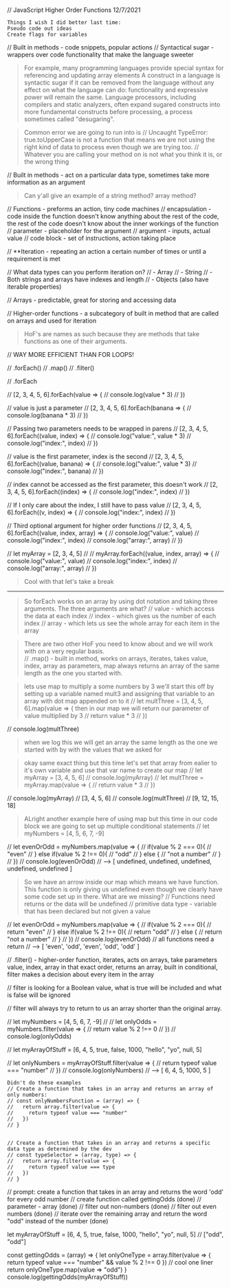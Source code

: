 // JavaScript Higher Order Functions 12/7/2021

    Things I wish I did better last time: 
    Pseudo code out ideas
    Create flags for variables



// Built in methods - code snippets, popular actions
// Syntactical sugar - wrappers over code functionality that make the language sweeter
>For example, many programming languages provide special syntax for referencing and updating array elements
>A construct in a language is syntactic sugar if it can be removed from the language without any effect on what the language can do: functionality and expressive power will remain the same.
> Language processors, including compilers and static analyzers, often expand sugared constructs into more fundamental constructs before processing, a process sometimes called "desugaring".

>Common error we are going to run into is 
// Uncaught TypeError: true.toUpperCase is not a function
>that means we are not using the right kind of data to process even though we are trying too. 
// Whatever you are calling your method on is not what you think it is, or the wrong thing

// Built in methods - act on a particular data type, sometimes take more information as an argument
> Can y'all give an example of a 
  > string method?
  > array method?

// Functions - preforms an action, tiny code machines
// encapsulation - code inside the function doesn't know anything about the rest of the code, the rest of the code doesn't know about the inner workings of the function
// parameter - placeholder for the argument
// argument - inputs, actual value
// code block - set of instructions, action taking place

// **Iteration - repeating an action a certain number of times or until a requirement is met

// What data types can you perform iteration on?
// - Array
// - String
// - Both strings and arrays have indexes and length
// - Objects (also have iterable properties)

// Arrays - predictable, great for storing and accessing data

// Higher-order functions - a subcategory of built in method that are called on arrays and used for iteration
> HoF's are names as such because they are methods that take functions as one of their arguments. 

// WAY MORE EFFICIENT THAN FOR LOOPS!

// .forEach()
// .map()
// .filter()

// .forEach

// [2, 3, 4, 5, 6].forEach(value => {
//   console.log(value * 3)
// })

// value is just a parameter
// [2, 3, 4, 5, 6].forEach(banana => {
//   console.log(banana * 3)
// })

// Passing two parameters needs to be wrapped in parens
// [2, 3, 4, 5, 6].forEach((value, index) => {
//   console.log("value:", value * 3)
//   console.log("index:", index)
// })

// value is the first parameter, index is the second
// [2, 3, 4, 5, 6].forEach((value, banana) => {
//   console.log("value:", value * 3)
//   console.log("index:", banana)
// })

// index cannot be accessed as the first parameter, this doesn't work
// [2, 3, 4, 5, 6].forEach((index) => {
//   console.log("index:", index)
// })

// If I only care about the index, I still have to pass value
// [2, 3, 4, 5, 6].forEach((v, index) => {
//   console.log("index:", index)
// })

// Third optional argument for higher order functions
// [2, 3, 4, 5, 6].forEach((value, index, array) => {
//   console.log("value:", value)
//   console.log("index:", index)
//   console.log("array:", array)
// })

// let myArray = [2, 3, 4, 5]
//
// myArray.forEach((value, index, array) => {
//   console.log("value:", value)
//   console.log("index:", index)
//   console.log("array:", array)
// })

>Cool with that let's take a break 
________________________________________


>So forEach works on an array by using dot notation and taking three arguments. The three arguments are what? 
  // value - which access the data at each index
  // index - which gives us the number of each index
  // array - which lets us see the whole array for each item in the array


> There are two other HoF you need to know about and we will work with on a very regular basis.  
// .map() - built in method, works on arrays, iterates, takes value, index, array as parameters, 
map always returns an array of the same length as the one you started with. 



> lets use map to multiply a some numbers by 3 
> we'll start this off by setting up a variable named mult3  and assigning that variable to an array with dot map appended on to it
// let multThree = [3, 4, 5, 6].map(value => {
> then in our map we will return our parameter of value multiplied by 3
//   return value * 3
// })

// console.log(multThree)
> when we log this we will get an array the same length as the one we started with by with the values that we asked for


> okay same exact thing but this time let's set that array from ealier to it's own variable and use that var name to create our map
// let myArray = [3, 4, 5, 6]
// console.log(myArray)
// let multThree = myArray.map(value => {
//   return value * 3
// })


// console.log(myArray) // [3, 4, 5, 6]
// console.log(multThree) // [9, 12, 15, 18]



> ALright another example here of using map but this time in our code block we are going to set up multiple conditional statements 
// let myNumbers = [4, 5, 6, 7, -9]

// let evenOrOdd = myNumbers.map(value => {
//   if(value % 2 === 0){
//     "even"
//   } else if(value % 2 !== 0){
//     "odd"
//   } else {
//     "not a number"
//   }
// })
// console.log(evenOrOdd)
// --> [ undefined, undefined, undefined, undefined, undefined ]

> So we have an arrow inside our map which means we have function. This function is only giving us undefined even though we clearly have some code set up in there. What are we missing? 
// Functions need returns or the data will be undefined
// primitive data type - variable that has been declared but not given a value



// let evenOrOdd = myNumbers.map(value => {
//   if(value % 2 === 0){
//     return "even"
//   } else if(value % 2 !== 0){
//     return "odd"
//   } else {
//     return "not a number"
//   }
// })
// console.log(evenOrOdd)
// all functions need a return
// --> [ 'even', 'odd', 'even', 'odd', 'odd' ]


// .filter() - higher-order function, iterates, acts on arrays, take parameters value, index, array in that exact order, returns an array, built in conditional, filter makes a decision about every item in the array

// filter is looking for a Boolean value, what is true will be included and what is false will be ignored

// filter will always try to return to us an array shorter than the original array. 

// let myNumbers = [4, 5, 6, 7, -9]
//
// let onlyOdds = myNumbers.filter(value => {
//   return value % 2 !== 0
// })
// console.log(onlyOdds)


// let myArrayOfStuff = [6, 4, 5, true, false, 1000, "hello", "yo", null, 5]

// let onlyNumbers = myArrayOfStuff.filter(value => {
//   return typeof value === "number"
// })
// console.log(onlyNumbers)
// --> [ 6, 4, 5, 1000, 5 ]

    Didn't do these examples
    // Create a function that takes in an array and returns an array of only numbers:
    // const onlyNumbersFunction = (array) => {
    //   return array.filter(value => {
    //     return typeof value === "number"
    //   })
    // }


    // Create a function that takes in an array and returns a specific data type as determined by the dev
    // const typeSelector = (array, type) => {
    //   return array.filter(value => {
    //     return typeof value === type
    //   })
    // }

// prompt: create a function that takes in an array and returns the word 'odd' for every odd number
// create function called gettingOdds (done)
// parameter - array (done)
// filter out non-numbers (done)
// filter out even numbers (done)
// iterate over the remaining array and return the word "odd" instead of the number (done)

let myArrayOfStuff = [6, 4, 5, true, false, 1000, "hello", "yo", null, 5]
// ["odd", "odd"]

const gettingOdds = (array) => {
  let onlyOneType = array.filter(value => {
    return typeof value === "number" && value % 2 !== 0
  })
  // cool one liner
  return onlyOneType.map(value => "odd")
}
console.log(gettingOdds(myArrayOfStuff))
